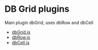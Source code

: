 # DB Grid plugins

Main plugin dbGrid, uses dbRow and dbCell

- [dbGrid.js](dbgrid/dbGrid.md)
- [dbRow.js](dbgrid/dbRow.md)
- [dbCell.js](dbgrid/dbCell.md)